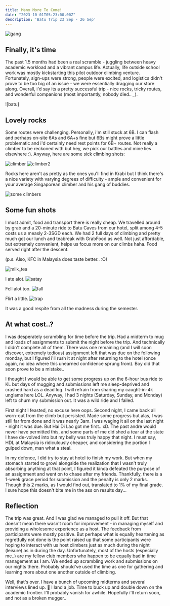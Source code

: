 ```yaml
---
title: Many More To Come!
date: "2023-10-01T05:23:00.00Z"
description: 'Batu Trip 23 Sep - 26 Sep'
---
```


![gang](./the_gang.JPG)

## Finally, it's time
The past 1.5 months had been a real scramble - juggling between heavy academic workload and a vibrant campus life. Actually, life outside school work was mostly kickstarting this pilot outdoor climbing venture. Fortunately, sign-ups were strong, people were excited, and logistics didn't prove to be too big of an issue - we were essentially dragging our store along. Overall, i'd say its a pretty successful trip - nice rocks, tricky routes, and wonderful companions (most importantly, nobody died.. *_*).

![batu]

## Lovely rocks
Some routes were challenging. Personally, i'm still stuck at 6B. I can flash and perhaps on-site 6As and 6A+s fine but 6Bs might prove a little problematic and i'd certainly need rest points for 6B+ routes. Not really a climber to be reckoned with but hey, we pick our battles and mine lies elsewhere :). Anyway, here are some sick climbing shots:

![climber](./le_climber2.jpeg)
![climber2](./le_climber.jpg)

Rocks here aren't as pretty as the ones you'll find in Krabi but I think there's a nice variety with varying degrees of difficulty - ample and convenient for your average Singaporean climber and his gang of buddies.

![some climbers](./climb.JPG)

## Some fun shots
I must admit, food and transport there is really cheap. We travelled around by grab and a 20-minute ride to Batu Caves from our hotel, split among 4-5 costs us a measly 2-3SGD each. We had 2 full days of climbing and pretty much got our lunch and teabreak with GrabFood as well. Not just affordable, but extremely convenient, helps us focus more on our climbs haha. Food served right after the descent. 

(p.s. Also, KFC in Malaysia does taste better.. :O)

![milk_tea](./tea.JPG)

I ate alot.
![satay](./food.JPG)

Fell alot too.
![fall](./noob.jpeg)

Flirt a little.
![trap](./le_flirt.jpg)

It was a good respite from all the madness during the semester.

## At what cost..?
I was desperately scrambling for time before the trip. Had a midterm to mug and loads of assignments to submit the night before the trip. And technically I didn't complete all of them. There was one remaining (and I will soon discover, extremely tedious) assignment left that was due on the following monday, but I figured i'll rush it at night after returning to the hotel (once again, no idea where this unearned confidence sprung from). Boy did that soon prove to be a mistake..

I thought I would be able to get some progress up on the 6-hour bus ride to KL but days of mugging and submissions left me sleep-deprived and crashed hard as a dead log. I will refrain from sharing my caught-in-4k unglams here LOL. Anyway, I had 3 nights (Saturday, Sunday, and Monday) left to churn my submission out. It was a wild ride and I failed. 

First night I feasted, no excuse here oops. Second night, I came back all worn-out from the climb but persisted. Made some progress but alas, I was still far from done and it was nearly 3am. I was waging it all on the last night - night it was due. But Hai Di Lao got me first.. xD. The past andre would never have permitted this, and some parts of me did shed a tear at the state I have de-volved into but my belly was truly happy that night. I must say, HDL at Malaysia is ridiculously cheaper, and considering the portion I gulped down, man what a steal.

In my defence, I did try to stay at hotel to finish my work. But when my stomach started to growl alongside the realization that I wasn't truly absorbing anything at that point, I figured it kinda defeated the purpose of an assignment and went on to chase after my friends. Thankfully, there is a 1-week grace period for submission and the penalty is only 2 marks. Though this 2 marks, as I would find out, translated to 1% of my final grade. I sure hope this doesn't bite me in the ass on results day...

## Reflection
The trip was great. And I was glad we managed to pull it off. But that doesn't mean there wasn't room for improvement - in managing myself and providing a wholesome experience as a host. The feedback from participants were mostly positive. But perhaps what is equally heartening as regretfully not done is the point raised up that some participants were hoping to interact with us host climbers just as much during the night (leisure) as in during the day. Unfortunately, most of the hosts (especially me..) are my fellow club members who happen to be equally bad in time management as I am. We ended up scrambling work and submissions on our nights there. Probably should've used the time as one for gathering and learning more about one another outside of climbing.

Well, that's over. I have a bunch of upcoming midterms and several interviews lined up. 🤞 I land a job. Time to buck up and double down on the academic frontier. I'll probably vanish for awhile. Hopefully i'll return soon, and not as a broken mugger..



